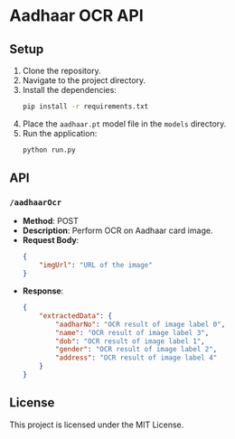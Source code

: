 # Aadhaar OCR API

## Setup

1. Clone the repository.
2. Navigate to the project directory.
3. Install the dependencies:
    ```bash
    pip install -r requirements.txt
    ```
4. Place the `aadhaar.pt` model file in the `models` directory.
5. Run the application:
    ```bash
    python run.py
    ```

## API

### `/aadhaarOcr`

- **Method**: POST
- **Description**: Perform OCR on Aadhaar card image.
- **Request Body**:
    ```json
    {
        "imgUrl": "URL of the image"
    }
    ```
- **Response**:
    ```json
    {
        "extractedData": {
            "aadharNo": "OCR result of image label 0",
            "name": "OCR result of image label 3",
            "dob": "OCR result of image label 1",
            "gender": "OCR result of image label 2",
            "address": "OCR result of image label 4"
        }
    }
    ```

## License

This project is licensed under the MIT License.
